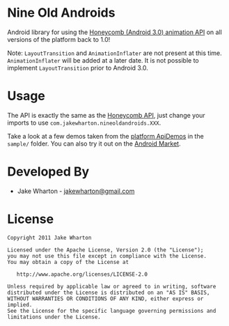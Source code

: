 Nine Old Androids
=================

Android library for using the [Honeycomb (Android 3.0) animation API][1] on all
versions of the platform back to 1.0!

Note: `LayoutTransition` and `AnimationInflater` are not present at this time.
`AnimationInflater` will be added at a later date. It is not possible to
implement `LayoutTransition` prior to Android 3.0.



Usage
=====

The API is exactly the same as the [Honeycomb API][2], just change your imports
to use `com.jakewharton.nineoldandroids.XXX`.

Take a look at a few demos taken from the [platform ApiDemos][3] in the
`sample/` folder. You can also try it out on the [Android Market][4].



Developed By
============

* Jake Wharton - <jakewharton@gmail.com>



License
=======

    Copyright 2011 Jake Wharton

    Licensed under the Apache License, Version 2.0 (the "License");
    you may not use this file except in compliance with the License.
    You may obtain a copy of the License at

       http://www.apache.org/licenses/LICENSE-2.0

    Unless required by applicable law or agreed to in writing, software
    distributed under the License is distributed on an "AS IS" BASIS,
    WITHOUT WARRANTIES OR CONDITIONS OF ANY KIND, either express or implied.
    See the License for the specific language governing permissions and
    limitations under the License.



 [1]: http://android-developers.blogspot.com/2011/02/animation-in-honeycomb.html
 [2]: http://developer.android.com/reference/android/view/animation/package-summary.html
 [3]: http://developer.android.com/resources/samples/ApiDemos/src/com/example/android/apis/animation/index.html
 [4]: https://market.android.com/details?id=com.jakewharton.nineoldandroids.sample
